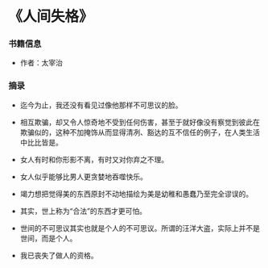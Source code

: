 # 《人间失格》

### 书籍信息

- 作者：太宰治

### 摘录

- 迄今为止，我还没有看见过像他那样不可思议的脸。

- 相互欺骗，却又令人惊奇地不受到任何伤害，甚至于就好像没有察觉到彼此在欺骗似的，这种不加掩饰从而显得清冽、豁达的互不信任的例子，在人类生活中比比皆是。

- 女人有时和你形影不离，有时又对你弃之不理。

- 女人似乎能够比男人更贪婪地吞噬快乐。

- 竭力想把觉得美的东西原封不动地描绘为美是幼稚和愚蠢乃至完全谬误的。

- 其实，世上称为“合法”的东西才更可怕。

- 世间的不可思议其实也就是个人的不可思议。所谓的汪洋大盗，实际上并不是世间，而是个人。

- 我已丧失了做人的资格。
